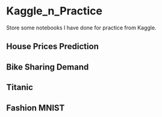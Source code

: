 # Kaggle_n_Practice
Store some notebooks I have done for practice from Kaggle.

## House Prices Prediction

## Bike Sharing Demand

## Titanic 

## Fashion MNIST
